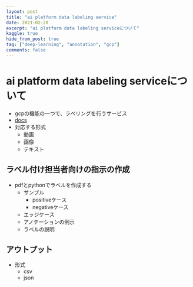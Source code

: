 ```yaml
---
layout: post
title: "ai platform data labeling service"
date: 2021-02-28
excerpt: "ai platform data labeling serviceについて"
kaggle: true
hide_from_post: true
tag: ["deep-learning", "annotation", "gcp"]
comments: false
---
```


# ai platform data labeling serviceについて
 - gcpの機能の一つで、ラベリングを行うサービス
 - [docs](https://cloud.google.com/ai-platform/data-labeling/docs)
 - 対応する形式
   - 動画
   - 画像
   - テキスト
 
## ラベル付け担当者向けの指示の作成
 - pdfとpythonでラベルを作成する
   - サンプル
	 - positiveケース
	 - negativeケース
   - エッジケース
   - アノテーションの例示
   - ラベルの説明

## アウトプット
 - 形式
   - csv
   - json
